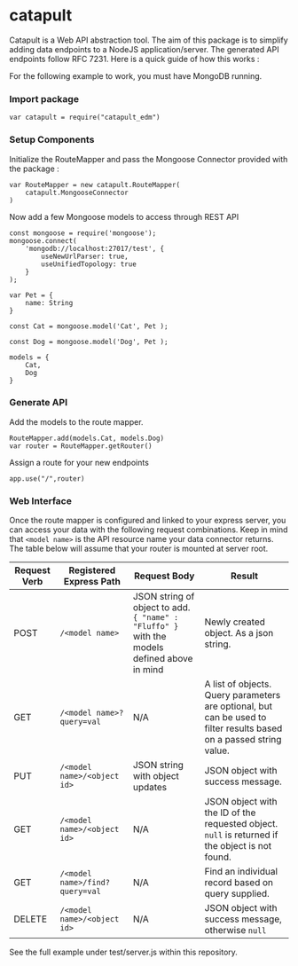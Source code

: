 
# catapult

Catapult is a Web API abstraction tool. The aim of this package is to simplify adding data endpoints to a NodeJS application/server. The generated API endpoints follow RFC 7231. Here is a quick guide of how this works :

For the following example to work, you must have MongoDB running.

### Import package

	var catapult = require("catapult_edm")


###  Setup Components

Initialize the RouteMapper and pass the Mongoose Connector provided with the package :

	var RouteMapper = new catapult.RouteMapper(
		catapult.MongooseConnector
	)

Now add a few Mongoose models to access through REST API

	const mongoose = require('mongoose');
	mongoose.connect(
	    'mongodb://localhost:27017/test', {
	        useNewUrlParser: true,
	        useUnifiedTopology: true
	    }
	);

	var Pet = { 
		name: String 
	}

	const Cat = mongoose.model('Cat', Pet );

	const Dog = mongoose.model('Dog', Pet );

	models = {
		Cat,
		Dog
	}

### Generate API

Add the models to the route mapper. 

	RouteMapper.add(models.Cat, models.Dog)
	var router = RouteMapper.getRouter()

Assign a route for your new endpoints 

	app.use("/",router)


### Web Interface

Once the route mapper is configured and linked to your express server, you can access your data with the following request combinations. Keep in mind that `<model name>` is the API resource name your data connector returns. The table below will assume that your router is mounted at server root.

|Request Verb | Registered Express Path | Request Body| Result |
|--|--| --| --|
| POST | `/<model name>`  | JSON string of object to add. `{ "name" : "Fluffo" }` with the models defined above in mind | Newly created object. As a json string. |
| GET  | `/<model name>?query=val` | N/A | A list of objects. Query parameters are optional, but can be used to filter results based on a passed string value.
| PUT  | `/<model name>/<object id>`  | JSON string with object updates | JSON object with success message.
| GET  | `/<model name>/<object id>` | N/A | JSON object with the ID of the requested object. `null` is returned if the object is not found.
| GET  | `/<model name>/find?query=val` | N/A | Find an individual record based on query supplied.
| DELETE  | `/<model name>/<object id>` | N/A | JSON object with success message, otherwise `null`


See the full example under test/server.js within this repository.